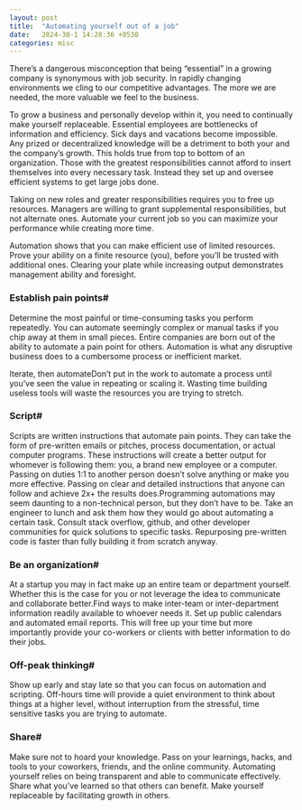 ```yaml
---
layout: post
title:  "Automating yourself out of a job"
date:   2024-30-1 14:28:36 +0530
categories: misc
---
```


There’s a dangerous misconception that being “essential” in a growing company is synonymous with job security. In rapidly changing environments we cling to our competitive advantages. The more we are needed, the more valuable we feel to the business.

To grow a business and personally develop within it, you need to continually make yourself replaceable. Essential employees are bottlenecks of information and efficiency. Sick days and vacations become impossible. Any prized or decentralized knowledge will be a detriment to both your and the company’s growth. This holds true from top to bottom of an organization. Those with the greatest responsibilities cannot afford to insert themselves into every necessary task. Instead they set up and oversee efficient systems to get large jobs done.

Taking on new roles and greater responsibilities requires you to free up resources. Managers are willing to grant supplemental responsibilities, but not alternate ones. Automate your current job so you can maximize your performance while creating more time.

Automation shows that you can make efficient use of limited resources. Prove your ability on a finite resource (you), before you’ll be trusted with additional ones. Clearing your plate while increasing output demonstrates management ability and foresight.

### Establish pain points#
Determine the most painful or time-consuming tasks you perform repeatedly. You can automate seemingly complex or manual tasks if you chip away at them in small pieces. Entire companies are born out of the ability to automate a pain point for others. Automation is what any disruptive business does to a cumbersome process or inefficient market.

Iterate, then automateDon’t put in the work to automate a process until you’ve seen the value in repeating or scaling it. Wasting time building useless tools will waste the resources you are trying to stretch.

### Script#

Scripts are written instructions that automate pain points. They can take the form of pre-written emails or pitches, process documentation, or actual computer programs. These instructions will create a better output for whomever is following them: you, a brand new employee or a computer. Passing on duties 1:1 to another person doesn’t solve anything or make you more effective. Passing on clear and detailed instructions that anyone can follow and achieve 2x+ the results does.Programming automations may seem daunting to a non-technical person, but they don’t have to be. Take an engineer to lunch and ask them how they would go about automating a certain task. Consult stack overflow, github, and other developer communities for quick solutions to specific tasks. Repurposing pre-written code is faster than fully building it from scratch anyway.

### Be an organization#

At a startup you may in fact make up an entire team or department yourself. Whether this is the case for you or not leverage the idea to communicate and collaborate better.Find ways to make inter-team or inter-department information readily available to whoever needs it. Set up public calendars and automated email reports. This will free up your time but more importantly provide your co-workers or clients with better information to do their jobs.

### Off-peak thinking#

Show up early and stay late so that you can focus on automation and scripting. Off-hours time will provide a quiet environment to think about things at a higher level, without interruption from the stressful, time sensitive tasks you are trying to automate.

### Share#

Make sure not to hoard your knowledge. Pass on your learnings, hacks, and tools to your coworkers, friends, and the online community. Automating yourself relies on being transparent and able to communicate effectively. Share what you’ve learned so that others can benefit. Make yourself replaceable by facilitating growth in others.

